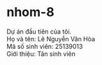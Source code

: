 # nhom-8
Dự án đầu tiên của tôi.  
Họ và tên: Lê Nguyễn Văn Hòa  
Mã số sinh viên: 25139013  
Giới thiệu: Tân sinh viên  
